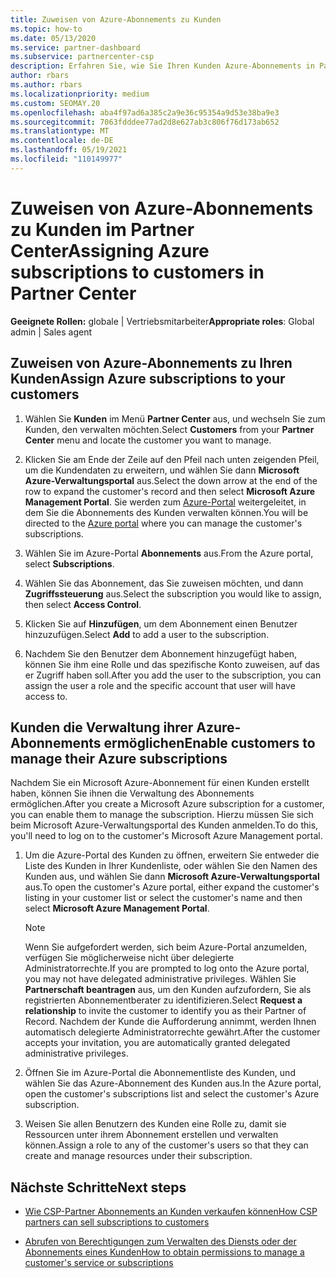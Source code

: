 ```yaml
---
title: Zuweisen von Azure-Abonnements zu Kunden
ms.topic: how-to
ms.date: 05/13/2020
ms.service: partner-dashboard
ms.subservice: partnercenter-csp
description: Erfahren Sie, wie Sie Ihren Kunden Azure-Abonnements in Partner Center zuweisen und kunden die Verwaltung ihrer eigenen Abonnements ermöglichen.
author: rbars
ms.author: rbars
ms.localizationpriority: medium
ms.custom: SEOMAY.20
ms.openlocfilehash: aba4f97ad6a385c2a9e36c95354a9d53e38ba9e3
ms.sourcegitcommit: 7063fdddee77ad2d8e627ab3c806f76d173ab652
ms.translationtype: MT
ms.contentlocale: de-DE
ms.lasthandoff: 05/19/2021
ms.locfileid: "110149977"
---
```

# <a name="assigning-azure-subscriptions-to-customers-in-partner-center"></a><span data-ttu-id="e80a2-103">Zuweisen von Azure-Abonnements zu Kunden im Partner Center</span><span class="sxs-lookup"><span data-stu-id="e80a2-103">Assigning Azure subscriptions to customers in Partner Center</span></span>

<span data-ttu-id="e80a2-104">**Geeignete Rollen:** globale | Vertriebsmitarbeiter</span><span class="sxs-lookup"><span data-stu-id="e80a2-104">**Appropriate roles**: Global admin | Sales agent</span></span>

## <a name="assign-azure-subscriptions-to-your-customers"></a><span data-ttu-id="e80a2-105">Zuweisen von Azure-Abonnements zu Ihren Kunden</span><span class="sxs-lookup"><span data-stu-id="e80a2-105">Assign Azure subscriptions to your customers</span></span>

1. <span data-ttu-id="e80a2-106">Wählen Sie **Kunden** im Menü **Partner Center** aus, und wechseln Sie zum Kunden, den verwalten möchten.</span><span class="sxs-lookup"><span data-stu-id="e80a2-106">Select **Customers** from your **Partner Center** menu and locate the customer you want to manage.</span></span>

2. <span data-ttu-id="e80a2-107">Klicken Sie am Ende der Zeile auf den Pfeil nach unten zeigenden Pfeil, um die Kundendaten zu erweitern, und wählen Sie dann **Microsoft Azure-Verwaltungsportal** aus.</span><span class="sxs-lookup"><span data-stu-id="e80a2-107">Select the down arrow at the end of the row to expand the customer's record and then select **Microsoft Azure Management Portal**.</span></span> <span data-ttu-id="e80a2-108">Sie werden zum [Azure-Portal](https://portal.azure.com/) weitergeleitet, in dem Sie die Abonnements des Kunden verwalten können.</span><span class="sxs-lookup"><span data-stu-id="e80a2-108">You will be directed to the [Azure portal](https://portal.azure.com/) where you can manage the customer's subscriptions.</span></span>

3. <span data-ttu-id="e80a2-109">Wählen Sie im Azure-Portal **Abonnements** aus.</span><span class="sxs-lookup"><span data-stu-id="e80a2-109">From the Azure portal, select **Subscriptions**.</span></span>

4. <span data-ttu-id="e80a2-110">Wählen Sie das Abonnement, das Sie zuweisen möchten, und dann **Zugriffssteuerung** aus.</span><span class="sxs-lookup"><span data-stu-id="e80a2-110">Select the subscription you would like to assign, then select **Access Control**.</span></span>

5. <span data-ttu-id="e80a2-111">Klicken Sie auf **Hinzufügen**, um dem Abonnement einen Benutzer hinzuzufügen.</span><span class="sxs-lookup"><span data-stu-id="e80a2-111">Select **Add** to add a user to the subscription.</span></span> 

6. <span data-ttu-id="e80a2-112">Nachdem Sie den Benutzer dem Abonnement hinzugefügt haben, können Sie ihm eine Rolle und das spezifische Konto zuweisen, auf das er Zugriff haben soll.</span><span class="sxs-lookup"><span data-stu-id="e80a2-112">After you add the user to the subscription, you can assign the user a role and the specific account that user will have access to.</span></span>

## <a name="enable-customers-to-manage-their-azure-subscriptions"></a><span data-ttu-id="e80a2-113">Kunden die Verwaltung ihrer Azure-Abonnements ermöglichen</span><span class="sxs-lookup"><span data-stu-id="e80a2-113">Enable customers to manage their Azure subscriptions</span></span>

<span data-ttu-id="e80a2-114">Nachdem Sie ein Microsoft Azure-Abonnement für einen Kunden erstellt haben, können Sie ihnen die Verwaltung des Abonnements ermöglichen.</span><span class="sxs-lookup"><span data-stu-id="e80a2-114">After you create a Microsoft Azure subscription for a customer, you can enable them to manage the subscription.</span></span> <span data-ttu-id="e80a2-115">Hierzu müssen Sie sich beim Microsoft Azure-Verwaltungsportal des Kunden anmelden.</span><span class="sxs-lookup"><span data-stu-id="e80a2-115">To do this, you'll need to log on to the customer's Microsoft Azure Management portal.</span></span> 

1. <span data-ttu-id="e80a2-116">Um die Azure-Portal des Kunden zu öffnen, erweitern Sie entweder die Liste des Kunden in Ihrer Kundenliste, oder wählen Sie den Namen des Kunden aus, und wählen Sie dann **Microsoft Azure-Verwaltungsportal** aus.</span><span class="sxs-lookup"><span data-stu-id="e80a2-116">To open the customer's Azure portal, either expand the customer's listing in your customer list or select the customer's name and then select **Microsoft Azure Management Portal**.</span></span>

   > [!NOTE]  
   > <span data-ttu-id="e80a2-117">Wenn Sie aufgefordert werden, sich beim Azure-Portal anzumelden, verfügen Sie möglicherweise nicht über delegierte Administratorrechte.</span><span class="sxs-lookup"><span data-stu-id="e80a2-117">If you are prompted to log onto the Azure portal, you may not have delegated administrative privileges.</span></span> <span data-ttu-id="e80a2-118">Wählen Sie **Partnerschaft beantragen** aus, um den Kunden aufzufordern, Sie als registrierten Abonnementberater zu identifizieren.</span><span class="sxs-lookup"><span data-stu-id="e80a2-118">Select **Request a relationship** to invite the customer to identify you as their Partner of Record.</span></span> <span data-ttu-id="e80a2-119">Nachdem der Kunde die Aufforderung annimmt, werden Ihnen automatisch delegierte Administratorrechte gewährt.</span><span class="sxs-lookup"><span data-stu-id="e80a2-119">After the customer accepts your invitation, you are automatically granted delegated administrative privileges.</span></span>

2. <span data-ttu-id="e80a2-120">Öffnen Sie im Azure-Portal die Abonnementliste des Kunden, und wählen Sie das Azure-Abonnement des Kunden aus.</span><span class="sxs-lookup"><span data-stu-id="e80a2-120">In the Azure portal, open the customer's subscriptions list and select the customer's Azure subscription.</span></span>

3. <span data-ttu-id="e80a2-121">Weisen Sie allen Benutzern des Kunden eine Rolle zu, damit sie Ressourcen unter ihrem Abonnement erstellen und verwalten können.</span><span class="sxs-lookup"><span data-stu-id="e80a2-121">Assign a role to any of the customer's users so that they can create and manage resources under their subscription.</span></span>

## <a name="next-steps"></a><span data-ttu-id="e80a2-122">Nächste Schritte</span><span class="sxs-lookup"><span data-stu-id="e80a2-122">Next steps</span></span>

- [<span data-ttu-id="e80a2-123">Wie CSP-Partner Abonnements an Kunden verkaufen können</span><span class="sxs-lookup"><span data-stu-id="e80a2-123">How CSP partners can sell subscriptions to customers</span></span>](customer-subscriptions.md)

- [<span data-ttu-id="e80a2-124">Abrufen von Berechtigungen zum Verwalten des Diensts oder der Abonnements eines Kunden</span><span class="sxs-lookup"><span data-stu-id="e80a2-124">How to obtain permissions to manage a customer's service or subscriptions</span></span>](customers-revoke-admin-privileges.md)
